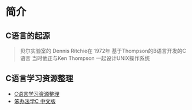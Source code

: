 # 简介

## C语言的起源

> 贝尔实验室的 Dennis Ritchie在 1972年 基于Thompson的B语言开发的C语言
> 当时他正与Ken Thompson 一起设计UNIX操作系统


## C语言学习资源整理

- [C语言学习资源整理](https://zhuanlan.zhihu.com/p/23677249)
- [笨办法学C 中文版](https://wizardforcel.gitbooks.io/lcthw/content/)

